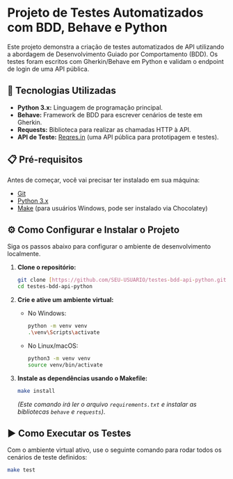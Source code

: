 # Projeto de Testes Automatizados com BDD, Behave e Python

Este projeto demonstra a criação de testes automatizados de API utilizando a abordagem de Desenvolvimento Guiado por Comportamento (BDD). Os testes foram escritos com Gherkin/Behave em Python e validam o endpoint de login de uma API pública.

## 🚀 Tecnologias Utilizadas

- **Python 3.x:** Linguagem de programação principal.
- **Behave:** Framework de BDD para escrever cenários de teste em Gherkin.
- **Requests:** Biblioteca para realizar as chamadas HTTP à API.
- **API de Teste:** [Reqres.in](https://reqres.in/) (uma API pública para prototipagem e testes).

## 📋 Pré-requisitos

Antes de começar, você vai precisar ter instalado em sua máquina:

- [Git](https://git-scm.com)
- [Python 3.x](https://www.python.org/)
- [Make](https://community.chocolatey.org/packages/make) (para usuários Windows, pode ser instalado via Chocolatey)

## ⚙️ Como Configurar e Instalar o Projeto

Siga os passos abaixo para configurar o ambiente de desenvolvimento localmente.

1.  **Clone o repositório:**

    ```bash
    git clone [https://github.com/SEU-USUARIO/testes-bdd-api-python.git](https://github.com/Rychardsson/testes-bdd-api-python.git)
    cd testes-bdd-api-python
    ```

2.  **Crie e ative um ambiente virtual:**

    - No Windows:
      ```bash
      python -m venv venv
      .\venv\Scripts\activate
      ```
    - No Linux/macOS:
      ```bash
      python3 -m venv venv
      source venv/bin/activate
      ```

3.  **Instale as dependências usando o Makefile:**
    ```bash
    make install
    ```
    _(Este comando irá ler o arquivo `requirements.txt` e instalar as bibliotecas `behave` e `requests`)_.

## ▶️ Como Executar os Testes

Com o ambiente virtual ativo, use o seguinte comando para rodar todos os cenários de teste definidos:

```bash
make test
```
